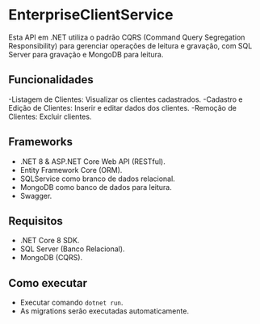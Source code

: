 # EnterpriseClientService

Esta API em .NET utiliza o padrão CQRS (Command Query Segregation Responsibility) para gerenciar operações de leitura e gravação, com SQL Server para gravação e MongoDB para leitura.

## Funcionalidades

-Listagem de Clientes: Visualizar os clientes cadastrados.
-Cadastro e Edição de Clientes: Inserir e editar dados dos clientes.
-Remoção de Clientes: Excluir clientes.

## Frameworks

- .NET 8 & ASP.NET Core Web API (RESTful).
- Entity Framework Core (ORM).
- SQLService como branco de dados relacional.
- MongoDB como banco de dados para leitura.
- Swagger.

## Requisitos

- .NET Core 8 SDK.
- SQL Server (Banco Relacional).
- MongoDB (CQRS).

## Como executar

- Executar comando `dotnet run`.
- As migrations serão executadas automaticamente.
